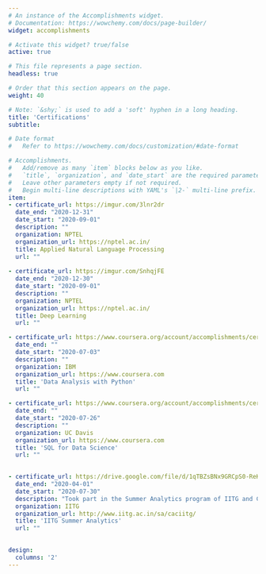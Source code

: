 ```yaml
---
# An instance of the Accomplishments widget.
# Documentation: https://wowchemy.com/docs/page-builder/
widget: accomplishments

# Activate this widget? true/false
active: true

# This file represents a page section.
headless: true

# Order that this section appears on the page.
weight: 40

# Note: `&shy;` is used to add a 'soft' hyphen in a long heading.
title: 'Certifications'
subtitle:

# Date format
#   Refer to https://wowchemy.com/docs/customization/#date-format

# Accomplishments.
#   Add/remove as many `item` blocks below as you like.
#   `title`, `organization`, and `date_start` are the required parameters.
#   Leave other parameters empty if not required.
#   Begin multi-line descriptions with YAML's `|2-` multi-line prefix.
item:
- certificate_url: https://imgur.com/3lnr2dr
  date_end: "2020-12-31"
  date_start: "2020-09-01"
  description: ""
  organization: NPTEL
  organization_url: https://nptel.ac.in/
  title: Applied Natural Language Processing
  url: ""
  
- certificate_url: https://imgur.com/SnhqjFE
  date_end: "2020-12-30"
  date_start: "2020-09-01"
  description: ""
  organization: NPTEL
  organization_url: https://nptel.ac.in/
  title: Deep Learning
  url: ""

- certificate_url: https://www.coursera.org/account/accomplishments/certificate/BB4HWFPGPHV8
  date_end: ""
  date_start: "2020-07-03"
  description: ""
  organization: IBM
  organization_url: https://www.coursera.com
  title: 'Data Analysis with Python'
  url: ""

- certificate_url: https://www.coursera.org/account/accomplishments/certificate/9VC3QAS88PPN
  date_end: ""
  date_start: "2020-07-26"
  description: ""
  organization: UC Davis
  organization_url: https://www.coursera.com
  title: 'SQL for Data Science'
  url: ""
  

- certificate_url: https://drive.google.com/file/d/1qTBZsBNx9GRCpS0-ReKTaH9TRJlhB1Zm/view
  date_end: "2020-04-01"
  date_start: "2020-07-30"
  description: "Took part in the Summer Analytics program of IITG and Capstone Project"
  organization: IITG
  organization_url: http://www.iitg.ac.in/sa/caciitg/
  title: 'IITG Summer Analytics'
  url: ""
  

design:
  columns: '2' 
---
```

